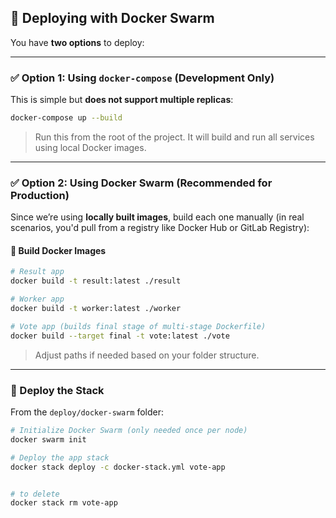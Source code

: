 

## 🚀 Deploying with Docker Swarm

You have **two options** to deploy:

---

### ✅ Option 1: Using `docker-compose` (Development Only)

This is simple but **does not support multiple replicas**:

```bash
docker-compose up --build
```

> Run this from the root of the project. It will build and run all services using local Docker images.

---

### ✅ Option 2: Using Docker Swarm (Recommended for Production)

Since we’re using **locally built images**, build each one manually (in real scenarios, you'd pull from a registry like Docker Hub or GitLab Registry):

#### 🔧 Build Docker Images

```bash
# Result app
docker build -t result:latest ./result

# Worker app
docker build -t worker:latest ./worker

# Vote app (builds final stage of multi-stage Dockerfile)
docker build --target final -t vote:latest ./vote
```

> Adjust paths if needed based on your folder structure.

---

### 🚀 Deploy the Stack

From the `deploy/docker-swarm` folder:

```bash
# Initialize Docker Swarm (only needed once per node)
docker swarm init

# Deploy the app stack
docker stack deploy -c docker-stack.yml vote-app


# to delete 
docker stack rm vote-app
```

